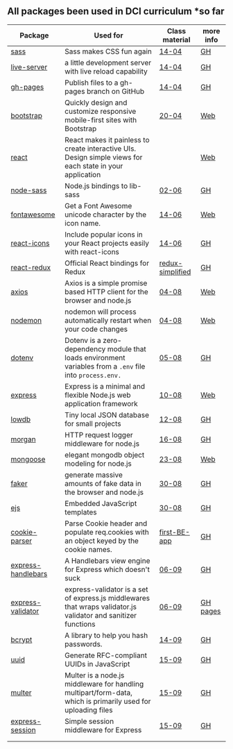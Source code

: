 ## All packages been used in DCI curriculum \*so far

| Package                                                                | Used for                                                                                                       | Class material       | more info                                                      |
| ---------------------------------------------------------------------- | -------------------------------------------------------------------------------------------------------------- | -------------------- | -------------------------------------------------------------- |
| [sass](https://www.npmjs.com/package/sass)                             | Sass makes CSS fun again                                                                                       | [14-04 ]()           | [GH](GHhttps://github.com/sass/dart-sass)                      |
| [live-server](https://www.npmjs.com/package/live-server)               | a little development server with live reload capability                                                        | [14-04 ]()           | [GH](https://github.com/tapio/live-server#readme)              |
| [gh-pages](https://www.npmjs.com/package/gh-pages)                     | Publish files to a gh-pages branch on GitHub                                                                   | [14-04]()            | [GH](https://github.com/tschaub/gh-pages)                      |
| [bootstrap](https://www.npmjs.com/package/bootstrap)                   | Quickly design and customize responsive mobile-first sites with Bootstrap                                      | [20-04]()            | [Web](https://getbootstrap.com/)                               |
| [react](https://www.npmjs.com/package/react)                           | React makes it painless to create interactive UIs. Design simple views for each state in your application      | []()                 | [Web](https://reactjs.org/)                                    |
| [node-sass](https://www.npmjs.com/package/node-sass)                   | Node.js bindings to lib-sass                                                                                   | [02-06]()            | [GH](https://github.com/sass/node-sass)                        |
| [fontawesome](https://www.npmjs.com/package/fontawesome)               | Get a Font Awesome unicode character by the icon name.                                                         | [14-06]()            | [Web](https://fontawesome.com/)                                |
| [react-icons](https://www.npmjs.com/package/react-icons)               | Include popular icons in your React projects easily with react-icons                                           | [14-06]()            | [GH](https://github.com/react-icons/react-icons#readme)        |
| [react-redux](https://www.npmjs.com/package/react-icons)               | Official React bindings for Redux                                                                              | [redux-simplified]() | [GH](https://github.com/reduxjs/react-redux)                   |
| [axios](https://www.npmjs.com/package/axios)                           | Axios is a simple promise based HTTP client for the browser and node.js                                        | [04-08]()            | [Web](https://axios-http.com/)                                 |
| [nodemon](https://www.npmjs.com/package/nodemon)                       | nodemon will process automatically restart when your code changes                                              | [04-08]()            | [Web](https://nodemon.io/)                                     |
| [dotenv](https://www.npmjs.com/package/dotenv)                         | Dotenv is a zero-dependency module that loads environment variables from a `.env` file into `process.env.`     | [05-08]()            | [GH](https://github.com/motdotla/dotenv#readme)                |
| [express](https://www.npmjs.com/package/express)                       | Express is a minimal and flexible Node.js web application framework                                            | [10-08]()            | [Web](http://expressjs.com/)                                   |
| [lowdb](https://www.npmjs.com/package/lowdb)                           | Tiny local JSON database for small projects                                                                    | [12-08]()            | [GH](https://github.com/typicode/lowdb#readme)                 |
| [morgan](https://www.npmjs.com/package/morgan)                         | HTTP request logger middleware for node.js                                                                     | [16-08]()            | [GH](https://github.com/expressjs/morgan#readme)               |
| [mongoose](https://www.npmjs.com/package/mongoose)                     | elegant mongodb object modeling for node.js                                                                    | [23-08]()            | [Web](https://mongoosejs.com/)                                 |
| [faker](https://www.npmjs.com/package/faker)                           | generate massive amounts of fake data in the browser and node.js                                               | [30-08]()            | [GH](https://github.com/Marak/Faker.js#readme)                 |
| [ejs](https://www.npmjs.com/package/ejs)                               | Embedded JavaScript templates                                                                                  | [30-08]()            | [GH](https://github.com/mde/ejs)                               |
| [cookie-parser](https://www.npmjs.com/package/cookie-parser)           | Parse Cookie header and populate req.cookies with an object keyed by the cookie names.                         | [first-BE-app]()     | [GH](https://github.com/expressjs/cookie-parser#readme)        |
| [express-handlebars](https://www.npmjs.com/package/express-handlebars) | A Handlebars view engine for Express which doesn't suck                                                        | [06-09]()            | [GH](https://github.com/express-handlebars/express-handlebars) |
| [express-validator](https://www.npmjs.com/package/express-validator)   | express-validator is a set of express.js middlewares that wraps validator.js validator and sanitizer functions | [06-09]()            | [GH pages](https://express-validator.github.io/docs/)          |
| [bcrypt](https://www.npmjs.com/package/bcrypt)                         | A library to help you hash passwords.                                                                          | [14-09]()            | [GH](https://github.com/kelektiv/node.bcrypt.js#readme)        |
| [uuid](https://www.npmjs.com/package/uuid)                             | Generate RFC-compliant UUIDs in JavaScript                                                                     | [15-09]()            | [GH](https://github.com/uuidjs/uuid#readme)                    |
| [multer](https://www.npmjs.com/package/multer)                         | Multer is a node.js middleware for handling multipart/form-data, which is primarily used for uploading files   | [15-09]()            | [GH](https://github.com/expressjs/multer#readme)               |
| [express-session](https://www.npmjs.com/package/express-session)       | Simple session middleware for Express                                                                          | [15-09]()            | [GH](https://github.com/expressjs/session#readme)              |
| []()                                                                   |                                                                                                                | []()                 | []()                                                           |
| []()                                                                   |                                                                                                                | []()                 | []()                                                           |
